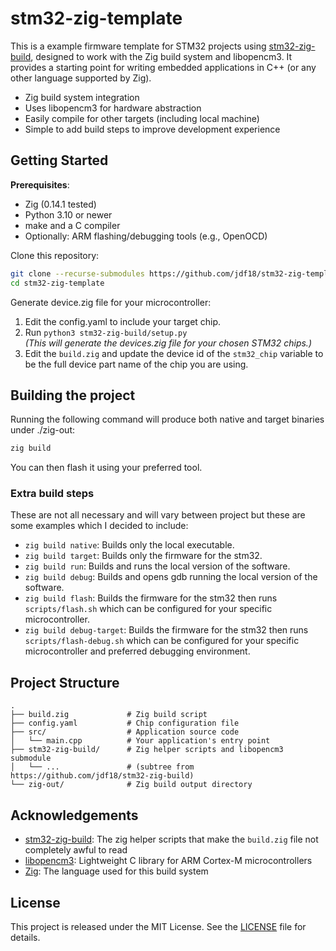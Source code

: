 # stm32-zig-template

This is a example firmware template for STM32 projects using [stm32-zig-build](https://github.com/jdf18/stm32-zig-build), designed to work with the Zig build system and libopencm3. It provides a starting point for writing embedded applications in C++ (or any other language supported by Zig).

- Zig build system integration
- Uses libopencm3 for hardware abstraction
- Easily compile for other targets (including local machine)
- Simple to add build steps to improve development experience 

## Getting Started

**Prerequisites**:
- Zig (0.14.1 tested)
- Python 3.10 or newer
- make and a C compiler
- Optionally: ARM flashing/debugging tools (e.g., OpenOCD)

Clone this repository:
``` bash
git clone --recurse-submodules https://github.com/jdf18/stm32-zig-template
cd stm32-zig-template
```

Generate device.zig file for your microcontroller:
1. Edit the config.yaml to include your target chip.
2. Run `python3 stm32-zig-build/setup.py`<br>
*(This will generate the devices.zig file for your chosen STM32 chips.)*
3. Edit the `build.zig` and update the device id of the `stm32_chip` variable to be the full device part name of the chip you are using.

## Building the project

Running the following command will produce both native and target binaries under ./zig-out:
```bash
zig build
```

You can then flash it using your preferred tool.

### Extra build steps

These are not all necessary and will vary between project but these are some examples which I decided to include:

- `zig build native`: Builds only the local executable.
- `zig build target`: Builds only the firmware for the stm32.
- `zig build run`: Builds and runs the local version of the software.
- `zig build debug`: Builds and opens gdb running the local version of the software.
- `zig build flash`: Builds the firmware for the stm32 then runs `scripts/flash.sh` which can be configured for your specific microcontroller.
- `zig build debug-target`: Builds the firmware for the stm32 then runs `scripts/flash-debug.sh` which can be configured for your specific microcontroller and preferred debugging environment.

## Project Structure

```
.
├── build.zig             # Zig build script
├── config.yaml           # Chip configuration file
├── src/                  # Application source code
│   └── main.cpp          # Your application's entry point
├── stm32-zig-build/      # Zig helper scripts and libopencm3 submodule
│   └── ...               # (subtree from https://github.com/jdf18/stm32-zig-build)
└── zig-out/              # Zig build output directory
```

## Acknowledgements

- [stm32-zig-build](https://github.com/jdf18/stm32-zig-build): The zig helper scripts that make the `build.zig` file not completely awful to read
- [libopencm3](https://github.com/libopencm3/libopencm3): Lightweight C library for ARM Cortex-M microcontrollers
- [Zig](https://github.com/ziglang/zig): The language used for this build system

## License

This project is released under the MIT License. See the [LICENSE](https://github.com/jdf18/stm32-zig-template/blob/main/LICENSE) file for details.
